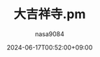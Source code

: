 ---
title: 大吉祥寺.pm
author: nasa9084
date: 2024-06-17T00:52:00+09:00
tags:
  - unconfigured
cover:
  image: images/
  relative: true
slug: dai-kichijoji-pm
---